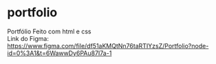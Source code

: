 # portfolio <br>
Portfólio Feito com html e css <br>
Link do Figma: https://www.figma.com/file/df51aKMQtNn76taRTIYzsZ/Portfolio?node-id=0%3A1&t=6WawwDy6PAu87I7a-1
